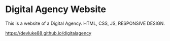 # Digital Agency Website


This is a website of a Digital Agency.
HTML, CSS, JS, RESPONSIVE DESIGN.

https://devluke88.github.io/digitalagency
